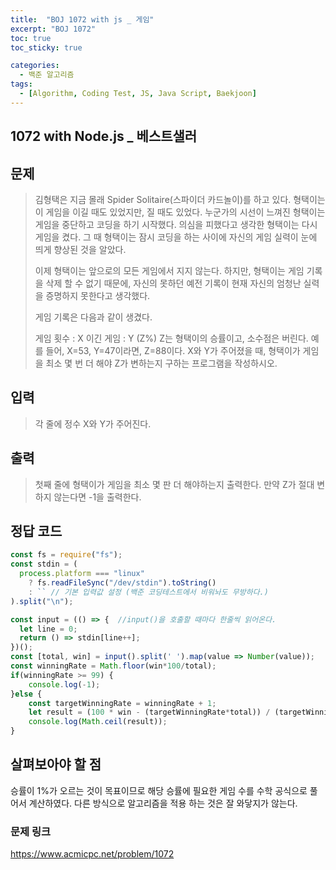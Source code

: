 ```yaml
---
title:  "BOJ 1072 with js _ 게임"
excerpt: "BOJ 1072"
toc: true
toc_sticky: true

categories:
  - 백준 알고리즘
tags:
  - [Algorithm, Coding Test, JS, Java Script, Baekjoon]
---  
```


## 1072 with Node.js _ 베스트샐러 ##

## 문제 ## 
> 김형택은 지금 몰래 Spider Solitaire(스파이더 카드놀이)를 하고 있다. 형택이는 이 게임을 이길 때도 있었지만, 질 때도 있었다. 누군가의 시선이 느껴진 형택이는 게임을 중단하고 코딩을 하기 시작했다. 의심을 피했다고 생각한 형택이는 다시 게임을 켰다. 그 때 형택이는 잠시 코딩을 하는 사이에 자신의 게임 실력이 눈에 띄게 향상된 것을 알았다.
>
> 이제 형택이는 앞으로의 모든 게임에서 지지 않는다. 하지만, 형택이는 게임 기록을 삭제 할 수 없기 때문에, 자신의 못하던 예전 기록이 현재 자신의 엄청난 실력을 증명하지 못한다고 생각했다.
>
>게임 기록은 다음과 같이 생겼다.
>
>게임 횟수 : X
>이긴 게임 : Y (Z%)
>Z는 형택이의 승률이고, 소수점은 버린다. 예를 들어, X=53, Y=47이라면, Z=88이다.
>X와 Y가 주어졌을 때, 형택이가 게임을 최소 몇 번 더 해야 Z가 변하는지 구하는 프로그램을 작성하시오.

## 입력 ## 
>각 줄에 정수 X와 Y가 주어진다.

## 출력 ##
> 첫째 줄에 형택이가 게임을 최소 몇 판 더 해야하는지 출력한다. 만약 Z가 절대 변하지 않는다면 -1을 출력한다.

## 정답 코드 ##
```js
const fs = require("fs");
const stdin = (
  process.platform === "linux"
    ? fs.readFileSync("/dev/stdin").toString()
    : `` // 기본 입력값 설정 (백준 코딩테스트에서 비워놔도 무방하다.)
).split("\n");

const input = (() => {  //input()을 호출할 때마다 한줄씩 읽어온다.
  let line = 0;
  return () => stdin[line++];
})(); 
const [total, win] = input().split(' ').map(value => Number(value));
const winningRate = Math.floor(win*100/total);
if(winningRate >= 99) {
    console.log(-1);
}else {
    const targetWinningRate = winningRate + 1;
    let result = (100 * win - (targetWinningRate*total)) / (targetWinningRate - 100);
    console.log(Math.ceil(result));
}
```
## 살펴보아야 할 점 ##
승률이 1%가 오르는 것이 목표이므로 해당 승률에 필요한 게임 수를 수학 공식으로 풀어서 계산하였다.
다른 방식으로 알고리즘을 적용 하는 것은 잘 와닿지가 않는다.


### 문제 링크 ### 
<a href="https://www.acmicpc.net/problem/1072" target="_blank">https://www.acmicpc.net/problem/1072 </a>